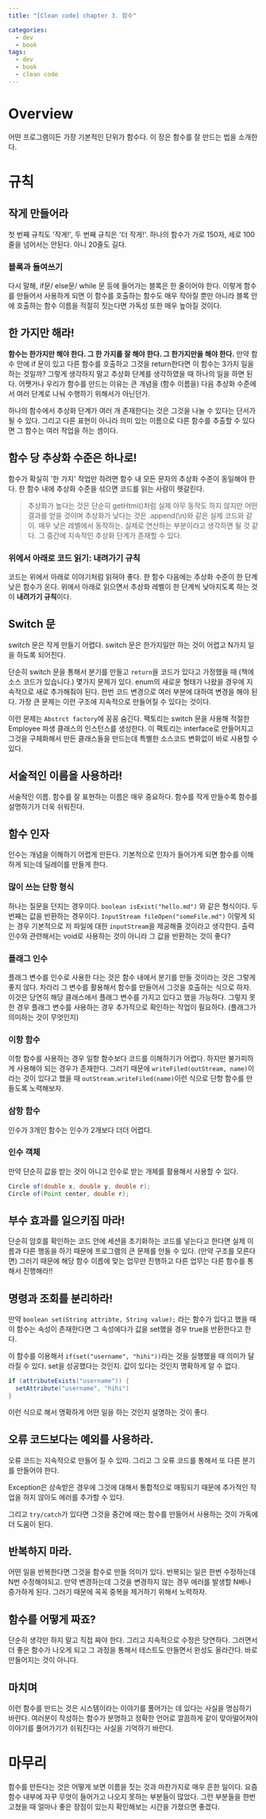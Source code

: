 ```yaml
---
title: "[Clean code] chapter 3. 함수"

categories:
  - dev
  - book
tags:
  - dev
  - book
  - clean code
---
```


# Overview
어떤 프로그램이든 가장 기본적인 단위가 함수다. 이 장은 함수를 잘 만드는 법을 소개한다.

# 규칙

## 작게 만들어라
첫 번째 규칙도 '작게!', 두 번째 규칙은 '더 작게!'. 하나의 함수가 가로 150자, 세로 100줄을 넘어서는 안된다. 아니 20줄도 길다.

### 블록과 들여쓰기
다시 말해, if문/ else문/ while 문 등에 들어가는 블록은 한 줄이어야 한다. 이렇게 함수를 만들어서 사용하게 되면 이 함수를 호출하는 함수도 매우 작아질 뿐만 아니라 블록 안에 호출하는 함수 이름을 적절히 짓는다면 가독성 또한 매우 높아질 것이다.

## 한 가지만 해라!
**함수는 한가지만 해야 한다. 그 한 가지를 잘 해야 한다. 그 한가지만을 해야 한다.**
만약 함수 안에 if 문이 있고 다른 함수를 호출하고 그것을 return한다면 이 함수는 3가지 일을 하는 것일까? 그렇게 생각하지 말고 추상화 단계를 생각하였을 때 하나의 일을 하면 된다. 어쨋거나 우리가 함수를 만드는 이유는 큰 개념을 (함수 이름을) 다음 추상화 수준에서 여러 단계로 나눠 수행하기 위해서가 아닌던가.

하나의 함수에서 추상화 단계가 여러 개 존재한다는 것은 그것을 나눌 수 있다는 단서가 될 수 있다. 그리고 다른 표현이 아니라 의미 있는 이름으로 다른 함수를 추출할 수 있다면 그 함수는 여러 작업을 하는 셈이다.

## 함수 당 추상화 수준은 하나로!
함수가 확실히 '한 가지' 작업만 하려면 함수 내 모든 문자의 추상화 수준이 동일해야 한다. 한 함수 내에 추상화 수준을 섞으면 코드를 읽는 사람이 헷갈린다. 

> 추상화가 높다는 것은 단순히 getHtml()처럼 실제 아무 동작도 하지 않지만 어떤 결과를 얻을 것이며
> 추상화가 낮다는 것은 .append(\n)와 같은 실제 코드와 같이. 매우 낮은 레벨에서 동작하는. 실제로 연산하는 부분이라고 생각하면 될 것 같다.
> 그 중간에 지속적인 추상화 단계가 존재할 수 있다.

### 위에서 아래로 코드 읽기: 내려가기 규칙
코드는 위에서 아래로 이야기처럼 읽혀야 좋다. 한 함수 다음에는 추상화 수준이 한 단계 낮은 함수가 온다. 위에서 아래로 읽으면서 추상화 레벨이 한 단계씩 낮아지도록 하는 것이 **내려가기 규칙**이다.

## Switch 문
switch 문은 작게 만들기 어렵다. switch 문은 한가지일만 하는 것이 어렵고 N가지 일을 하도록 되어진다. 

단순히 switch 문을 통해서 분기를 만들고 `return`을 코드가 있다고 가정했을 때 (책에 소스 코드가 있습니다.) 몇가지 문제가 있다. enum의 새로운 형태가 나왔을 경우에 지속적으로 새로 추가해줘야 된다. 한번 코드 변경으로 여러 부분에 대하여 변경을 해야 된다. 가장 큰 문제는 이런 구조에 지속적으로 만들어질 수 있다는 것이다.

이런 문제는 `Abstrct factory`에 꽁꽁 숨긴다. 팩토리는 switch 문을 사용해 적절한 Employee 파생 클래스의 인스턴스를 생성한다. 이 팩토리는 interface로 만들어지고 그것을 구체화해서 만든 클래스들을 만드는데 특별한 소스코드 변화없이 바로 사용할 수 있다. 

## 서술적인 이름을 사용하라!
서술적인 이름. 함수를 잘 표현하는 이름은 매우 중요하다. 함수를 작게 만들수록 함수를 설명하기가 더욱 쉬워진다.

## 함수 인자
인수는 개념을 이해하기 어렵게 만든다. 기본적으로 인자가 들어가게 되면 함수를 이해하게 되는데 딜레이를 만들게 한다.

### 많이 쓰는 단항 형식
하나는 질문을 던지는 경우이다. `boolean isExist("hello.md")` 와 같은 형식이다. 두번째는 값을 반환하는 경우이다. `InputStream fileOpen("someFile.md")` 이렇게 되는 경우 기본적으로 저 파일에 대한 `inputStream`을 제공해줄 것이라고 생각한다. 출력 인수와 관련해서는 void로 사용하는 것이 아니라 그 값을 반환하는 것이 좋다?

### 플래그 인수
플래그 변수를 인수로 사용한 다는 것은 함수 내에서 분기를 만들 것이라는 것은 그렇게 좋지 않다. 차라리 그 변수를 활용해서 함수를 만들어서 그것을 호출하는 식으로 하자. 이것은 당연히 해당 클래스에서 플래그 변수를 가지고 있다고 했을 가능하다. 그렇지 못한 경우 플래그 변수를 사용하는 경우 추가적으로 확인하는 작업이 필요하다. (플래그가 의미하는 것이 무엇인지)

### 이항 함수
이항 함수를 사용하는 경우 일항 함수보다 코드를 이해하기가 어렵다. 하지만 불가피하게 사용해야 되는 경우가 존재한다. 그러기 때문에 `writeFiled(outStream, name)`이라는 것이 있다고 했을 때 `outStream.writeFiled(name)`이런 식으로 단항 함수를 만들도록 노력해보자.

### 삼항 함수
인수가 3개인 함수는 인수가 2개보다 더더 어렵다.

### 인수 객체
만약 단순히 값을 받는 것이 아니고 인수로 받는 개체를 활용해서 사용할 수 있다.
``` java
Circle of(double x, double y, double r);
Circle of(Point center, double r);
```

## 부수 효과를 일으키짐 마라!
단순히 암호를 확인하는 코드 안에 세션을 초기화하는 코드를 넣는다고 한다면 실제 이름과 다른 행동을 하기 때문에 프로그램의 큰 문제를 만들 수 있다. (만약 구조를 모른다면) 그러기 때문에 해당 함수 이름에 맞는 업무만 진행하고 다른 업무는 다른 함수를 통해서 진행해라!!

## 명령과 조회를 분리하라!
만약 `boolean set(String attribte, String value);` 라는 함수가 있다고 했을 때 이 함수는 속성이 존재한다면 그 속성에다가 값을 set했을 경우 true을 반환한다고 한다. 

이 함수를 이용해서 `if(set("username", "hihi"))`라는 것을 실행했을 때 의미가 달라질 수 있다. set을 성공했다는 것인지. 값이 있다는 것인지 명확하게 알 수 없다.

``` java
if (attributeExists("username")) {
  setAttribute("username", "hihi")
}
```
이런 식으로 해서 명확하게 어떤 일을 하는 것인지 설명하는 것이 좋다.

## 오류 코드보다는 예외를 사용하라.
오류 코드는 지속적으로 만들어 질 수 있따. 그리고 그 오류 코드를 통해서 또 다른 분기를 만들어야 한다.

Exception은 상속받은 경우에 그것에 대해서 통합적으로 매핑되기 때문에 추가적인 작업을 하지 않아도 에러를 추가할 수 있다.

그리고 `try/catch`가 있다면 그것을 중간에 때는 함수를 만들어서 사용하는 것이 가독에 더 도움이 된다.

## 반복하지 마라.
어떤 일을 반복한다면 그것을 함수로 만들 의미가 있다. 반복되는 일은 한번 수정하는데 N번 수정해야되고. 만약 변경하는데 그것을 변경하지 않는 경우 에러를 발생할 N배나 증가하게 된다. 그러기 때문에 꼭꼭 중복을 제거하기 위해서 노력하자.

## 함수를 어떻게 짜죠?
단순히 생각만 하지 말고 직접 짜야 한다. 그리고 지속적으로 수정은 당연하다. 그러면서 더 좋은 함수가 나오게 되고 그 과정을 통해서 테스트도 만들면서 완성도 올라간다. 바로 만들어지는 것이 아니다.

## 마치며
이런 함수를 만드는 것은 시스템이라는 이야기를 풀어가는 데 있다는 사실을 명심하기 바란다. 여러분이 작성하는 함수가 분명하고 정확한 언어로 깔끔하게 같이 맞아떨어져야 이야기를 풀어가기가 쉬워진다는 사실을 기억하기 바란다.

# 마무리
함수를 만든다는 것은 어떻게 보면 이름을 짓는 것과 마찬가지로 매우 흔한 일이다. 요즘 함수 내부에 자꾸 무엇이 들어가고 나오지 못하는 부분들이 많았다. 그런 부분들을 한번 고쳤을 때 얼마나 좋은 장점이 있는지 확인해보는 시간을 가졌으면 좋겠다.

